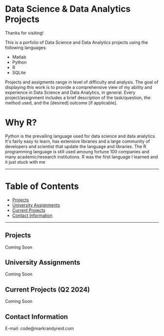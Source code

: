 # Data Science & Data Analytics Projects
Thanks for visiting!

This is a porfolio of Data Science and Data Analytics projects using the following languages:
* Matlab
* Python
* R
* SQLite

<p>Projects and assigments range in level of difficulty and analysis. 
  The goal of displaying this work is to provide a comprehensive view of my ability and experience in Data Science and Data Analytics, in general. 
  Every project/assignment includes a brief description of the task/question, the method used, and the [desired] outcome [if applicable].</p>

# Why R? 
<p>Python is the prevailing language used for data science and data analytics. It's fairly easy to learn, has extensive libraries and a large community of developers and scientist that update the language and libraries. The R programming language is still used amoung fortune 100 companies and many academic/research institutions. R was the first language I learned and it just stuck with me</p>

<hr>

# Table of Contents
*  [Projects](#Projects)
*  [University Assignments](#Assignments)
*  [Current Projects](#Current)
*  [Contact Information](#Contact)


<hr>

<h2 id="Projects">Projects</h2>
<p>Coming Soon</p>

<h2 id="Assignments">University Assignments</h2>
<p>Coming Soon</p>

<h2 id="Current">Current Projects (Q2 2024)</h2>
<p>Coming Soon</p>

<h2 id="Contact">Contact Information</h2>
<p>E-mail: code@markrandyreid.com</p>

